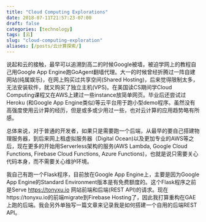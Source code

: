 ```yaml
---
title: "Cloud Computing Explorations"
date: 2018-07-11T21:57:23-07:00
draft: false
categories: [technology]
tags: [云]
slug: "cloud-computing-exploration"
aliases: [/posts/云计算探索/]
---
```


说起和云的接触，最早可以追溯到高二的时候Google被墙，被迫学网上的教程自己用Google App Engine跑GoAgent翻墙代理。大一的时候曾经折腾过一阵自建网站(纯属娱乐)，在网上购买过共享空间(Shared Hosting)，后来觉得限制太多，无法安装软件，就又购买了独立主机(VPS)。在美国读CS期间学Cloud Computing课程又在AWS上建过一些instance放简单网页。毕业后还尝试过Heroku (和Google App Engine类似)等云平台用于跑小型demo程序。虽然没有高强度使用云计算的经历，但是或多或少用过一些，也对云计算的应用趋势略有所感。

<!--more-->

总体来说，对于普通的开发者，如果只是需要跑一个后端，从最早的要自己搭建物理服务器，到后来网上租虚拟服务器（Digital Ocean)以及更加专业的AWS等之后，现在更多的开始用Serverless架构的服务(AWS Lambda, Google Cloud Functions, Firebase Cloud Functions, Azure Functions)，也就是说只需要关心代码本身，而不需要关心维护环境。

我自己有跑一个Flask程序，目前放在Google App Engine上，主要是因为Google App Engine的Standard Environment版本是有免费额度的。这个Flask程序之前是Serve https://tonyxu.io 网站前端和后端(REST API)的请求。现在https://tonyxu.io的前端migrate到Firebase Hosting了，因此我打算重构在GAE上跑的后端。我会另外单独写一篇文章来记录我是如何搭建一个自用的后端REST API。

